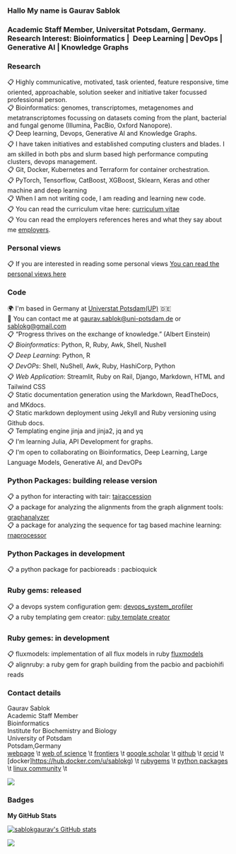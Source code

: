 ### Hallo My name is Gaurav Sablok 
### Academic Staff Member, Universitat Potsdam, Germany. Research Interest: Bioinformatics |  Deep Learning | DevOps | Generative AI | Knowledge Graphs

### Research
📋 Highly communicative, motivated, task oriented, feature responsive, time oriented, approachable, solution seeker and initiative taker focussed professional person. \
📋 Bioinformatics: genomes, transcriptomes, metagenomes and metatranscriptomes focussing on datasets coming from the plant, bacterial and fungal genome (Illumina, PacBio, Oxford Nanopore). \
📋 Deep learning, Devops, Generative AI and Knowledge Graphs. \
📋 I have taken initiatives and established computing clusters and blades. I am skilled in both pbs and slurm based high performance computing clusters, devops management. \
📋 Git, Docker, Kubernetes and Terraform for container orchestration. \
📋 PyTorch, Tensorflow, CatBoost, XGBoost, Sklearn, Keras and other machine and deep learning \
📋 When I am not writing code, I am reading and learning new code. \
📋 You can read the curriculum vitae here: [curriculum vitae](https://github.com/sablokgaurav/code_quicklook_curriculum_vitae/blob/main/curriculum_vitae/curriculum_vitae_sablokgaurav_2024.pdf) \
📋 You can read the employers references heres and what they say about me [employers](https://github.com/sablokgaurav/code_quicklook_curriculum_vitae/blob/main/curriculum_vitae/front_letter_references.pdf).

### Personal views 
📋 If you are interested in reading some personal views [You can read the personal views here](https://github.com/sablokgaurav/code_ethics/blob/main/ethics.md)

### Code 
🌍  I'm based in Germany at [Universtat Potsdam(UP)](https://www.uni-potsdam.de/de/) :de: \
📧  You can contact me at [gaurav.sablok@uni-potsdam.de](mailto:gaurav.sablok@uni-potsdam.de) or [sablokg@gmail.com](mailto:sablokg@gmail.com) \
📋 “Progress thrives on the exchange of knowledge.” (Albert Einstein) \
📋 *Bioinformatics*: Python, R, Ruby, Awk, Shell, Nushell \
📋 *Deep Learning*: Python, R \
📋 *DevOPs*: Shell, NuShell, Awk, Ruby, HashiCorp, Python \
📋 *Web Application*: Streamlit, Ruby on Rail, Django, Markdown, HTML and Tailwind CSS \
📋 Static documentation generation using the Markdown, ReadTheDocs, and MKdocs. \
📋 Static markdown deployment using Jekyll and Ruby versioning using Github docs. \
📋 Templating engine jinja and jinja2, jq and yq \
📋 I'm learning Julia, API Development for graphs. \
📋 I'm open to collaborating on Bioinformatics, Deep Learning, Large Language Models, Generative AI, and DevOPs

### Python Packages: building release version
📋 a python for interacting with tair: [tairaccession](https://github.com/sablokgaurav/tairaccession) \
📋 a package for analyzing the alignments from the graph alignment tools: [graphanalyzer](https://github.com/sablokgaurav/graphanalyzer) \
📋 a package for analyzing the sequence for tag based machine learning: [rnaprocessor](https://github.com/sablokgaurav/rnaprocessor) 

### Python Packages in development  
📋 a python package for pacbioreads : pacbioquick 

### Ruby gems: released
📋 a devops system configuration gem: [devops_system_profiler](https://github.com/sablokgaurav/devops-system) \
📋 a ruby templating gem creator: [ruby template creator](https://github.com/sablokgaurav/ruby_gem_creator) 

### Ruby gemes: in development
📋 fluxmodels: implementation of all flux models in ruby [fluxmodels](https://github.com/sablokgaurav/flux-models-ruby) \
📋 alignruby: a ruby gem for graph building from the pacbio and pacbiohifi reads

### Contact details 
Gaurav Sablok \
Academic Staff Member \
Bioinformatics \
Institute for Biochemistry and Biology \
University of Potsdam \
Potsdam,Germany \
[webpage](https://www.uni-potsdam.de/en/ibb-bioinformatik/members/gaurav-sablok) \t
[web of science](https://www.webofscience.com/wos/author/record/C-5940-2014) \t
[frontiers](https://loop.frontiersin.org/people/33293/overview) \t
[google scholar](https://scholar.google.com/citations?hl=de&user=XaA2hbUAAAAJ&view_op=list_works&sortby=pubdate) \t
[github](https://github.com/sablokgaurav) \t
[orcid](https://orcid.org/0000-0002-4157-9405) \t
[docker]https://hub.docker.com/u/sablokg) \t
[rubygems](https://rubygems.org/profiles/sablokgaurav) \t
[python packages](https://pypi.org/user/sablokgaurav/) \t
[linux community](https://linuxcommunity.io/u/sablokgaurav/summary) \t 

<a href="https://www.github.com/sablokgaurav" target="_blank" rel="noreferrer"><img
src="https://img.shields.io/github/followers/sablokgaurav?logo=github&style=for-the-badge&color=0891b2&labelColor=1c1917" /></a>

### Badges


<b>My GitHub Stats</b>

<a href="http://www.github.com/sablokgaurav"><img src="https://github-readme-stats.vercel.app/api?username=sablokgaurav&show_icons=true&hide=&count_private=true&title_color=0891b2&text_color=ffffff&icon_color=0891b2&bg_color=1c1917&hide_border=true&show_icons=true" alt="sablokgaurav's GitHub stats" /></a>

<a href="http://www.github.com/sablokgaurav"><img src="https://github-readme-streak-stats.herokuapp.com/?user=sablokgaurav&stroke=ffffff&background=1c1917&ring=0891b2&fire=0891b2&currStreakNum=ffffff&currStreakLabel=0891b2&sideNums=ffffff&sideLabels=ffffff&dates=ffffff&hide_border=true" /></a>

